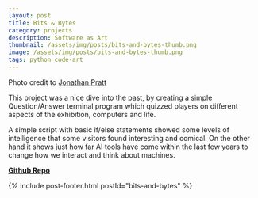 ```yaml
---
layout: post
title: Bits & Bytes
category: projects
description: Software as Art
thumbnail: /assets/img/posts/bits-and-bytes-thumb.png
image: /assets/img/posts/bits-and-bytes-thumb.png
tags: python code-art
---
```


Photo credit to [Jonathan Pratt](https://www.instagram.com/skodeer/)

This project was a nice dive into the past, by creating a simple Question/Answer terminal program
which quizzed players on different aspects of the exhibition, computers and life.

A simple script with basic if/else statements showed some levels of intelligence that
some visitors found interesting and comical. On the other hand it shows
just how far AI tools have come within the last few years to change how we interact
and think about machines.


[<b>Github Repo</b>](https://github.com/thejester129/bits-and-bytes/)


{% include post-footer.html postId="bits-and-bytes" %}